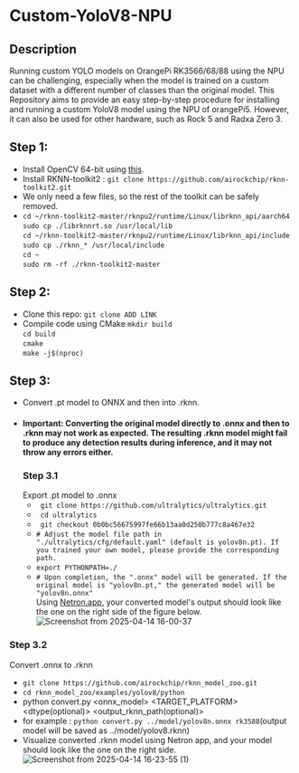# Custom-YoloV8-NPU
## Description
Running custom YOLO models on OrangePi RK3566/68/88 using the NPU can be challenging, especially when the model is trained on a custom dataset with a different number of classes than the original model.
This Repository aims to provide an easy step-by-step procedure for installing and running a custom YoloV8 model using the NPU of orangePi5. However, it can also be used for other hardware, such as Rock 5 and Radxa Zero 3.
## Step 1:
- Install OpenCV 64-bit using [this](https://qengineering.eu/install-opencv-on-raspberry-64-os.html).
- Install RKNN-toolkit2 : ``git clone https://github.com/airockchip/rknn-toolkit2.git``
- We only need a few files, so the rest of the toolkit can be safely removed.
-  ``cd ~/rknn-toolkit2-master/rknpu2/runtime/Linux/librknn_api/aarch64``\
  ``sudo cp ./librknnrt.so /usr/local/lib `` \
  `` cd ~/rknn-toolkit2-master/rknpu2/runtime/Linux/librknn_api/include `` \
`` sudo cp ./rknn_* /usr/local/include `` \
`` cd ~ `` \
`` sudo rm -rf ./rknn-toolkit2-master ``
## Step 2:
- Clone this repo: ``git clone ADD LINK``
- Compile code using CMake
    `` mkdir build ``\
  `` cd build ``\
`` cmake ``\
`` make -j$(nproc) ``

## Step 3:
- Convert .pt model to ONNX and then into .rknn.
- #### Important: Converting the original model directly to .onnx and then to .rknn may not work as expected. The resulting .rknn model might fail to produce any detection results during inference, and it may not throw any errors either.
  ### Step 3.1
  Export .pt model to .onnx 
  - `` git clone https://github.com/ultralytics/ultralytics.git``
  - `` cd ultralytics``
  - `` git checkout 0b0bc56675997fe66b13aa0d250b777c8a467e32``
  - `` # Adjust the model file path in "./ultralytics/cfg/default.yaml" (default is yolov8n.pt). If you trained your own model, please provide the corresponding path. ``
  - `` export PYTHONPATH=./ ``
  - `` # Upon completion, the ".onnx" model will be generated. If the original model is "yolov8n.pt," the generated model will be "yolov8n.onnx" ``\
Using [Netron.app](https://netron.app/), your converted model's output should look like the one on the right side of the figure below.
![Screenshot from 2025-04-14 16-00-37](https://github.com/user-attachments/assets/0ba27125-d173-4f7d-bb70-b68a4c2abb68)

### Step 3.2
Convert .onnx to .rknn
- ``git clone https://github.com/airockchip/rknn_model_zoo.git``
- `` cd rknn_model_zoo/examples/yolov8/python ``
- python convert.py <onnx_model> <TARGET_PLATFORM> <dtype(optional)> <output_rknn_path(optional)> 
- for example :  `` python convert.py ../model/yolov8n.onnx rk3588 ``(output model will be saved as ../model/yolov8.rknn)
- Visualize converted .rknn model using Netron app, and your model should look like the one on the right side.
![Screenshot from 2025-04-14 16-23-55 (1)](https://github.com/user-attachments/assets/ba930129-1c21-44ba-919a-31f867ccf56f)



